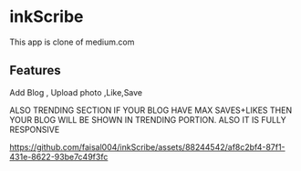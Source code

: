 # inkScribe
This app is clone of medium.com 
## Features
Add Blog , Upload photo ,Like,Save

ALSO TRENDING SECTION IF YOUR BLOG HAVE MAX SAVES+LIKES THEN YOUR BLOG WILL BE SHOWN IN TRENDING PORTION.
ALSO IT IS FULLY RESPONSIVE



https://github.com/faisal004/inkScribe/assets/88244542/af8c2bf4-87f1-431e-8622-93be7c49f3fc

